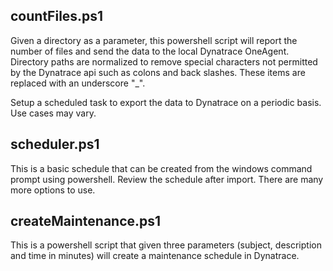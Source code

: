## countFiles.ps1
Given a directory as a parameter, this powershell script will report the number of files and send the data to the local Dynatrace OneAgent.  Directory paths are normalized to remove special characters not permitted by the Dynatrace api such as colons and back slashes.  These items are replaced with an underscore "_".

Setup a scheduled task to export the data to Dynatrace on a periodic basis.  Use cases may vary.

## scheduler.ps1
This is a basic schedule that can be created from the windows command prompt using powershell.  Review the schedule after import.  There are many more options to use.

## createMaintenance.ps1
This is a powershell script that given three parameters (subject, description and time in minutes) will create a maintenance schedule in Dynatrace.   
